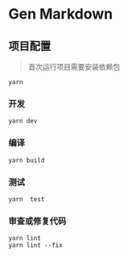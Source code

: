 # Gen Markdown

>

## 项目配置

> 首次运行项目需要安装依赖包

```
yarn
```

### 开发

```
yarn dev
```

### 编译
```
yarn build
```

### 测试
```
yarn  test
```

### 审查或修复代码
```
yarn lint
yarn lint --fix
```